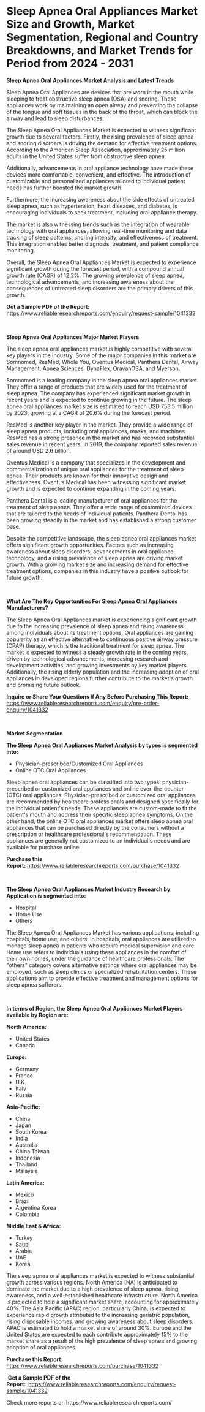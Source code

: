 <p><h1>Sleep Apnea Oral Appliances Market Size and Growth, Market Segmentation, Regional and Country Breakdowns, and Market Trends for Period from 2024 -  2031</h1></p><p><strong>Sleep Apnea Oral Appliances Market Analysis and Latest Trends</strong></p>
<p><p>Sleep Apnea Oral Appliances are devices that are worn in the mouth while sleeping to treat obstructive sleep apnea (OSA) and snoring. These appliances work by maintaining an open airway and preventing the collapse of the tongue and soft tissues in the back of the throat, which can block the airway and lead to sleep disturbances.</p><p>The Sleep Apnea Oral Appliances Market is expected to witness significant growth due to several factors. Firstly, the rising prevalence of sleep apnea and snoring disorders is driving the demand for effective treatment options. According to the American Sleep Association, approximately 25 million adults in the United States suffer from obstructive sleep apnea.</p><p>Additionally, advancements in oral appliance technology have made these devices more comfortable, convenient, and effective. The introduction of customizable and personalized appliances tailored to individual patient needs has further boosted the market growth.</p><p>Furthermore, the increasing awareness about the side effects of untreated sleep apnea, such as hypertension, heart diseases, and diabetes, is encouraging individuals to seek treatment, including oral appliance therapy.</p><p>The market is also witnessing trends such as the integration of wearable technology with oral appliances, allowing real-time monitoring and data tracking of sleep patterns, snoring intensity, and effectiveness of treatment. This integration enables better diagnosis, treatment, and patient compliance monitoring.</p><p>Overall, the Sleep Apnea Oral Appliances Market is expected to experience significant growth during the forecast period, with a compound annual growth rate (CAGR) of 12.2%. The growing prevalence of sleep apnea, technological advancements, and increasing awareness about the consequences of untreated sleep disorders are the primary drivers of this growth.</p></p>
<p><strong>Get a Sample PDF of the Report:&nbsp;</strong> <a href="https://www.reliableresearchreports.com/enquiry/request-sample/1041332">https://www.reliableresearchreports.com/enquiry/request-sample/1041332</a></p>
<p>&nbsp;</p>
<p><strong>Sleep Apnea Oral Appliances Major Market Players</strong></p>
<p><p>The sleep apnea oral appliances market is highly competitive with several key players in the industry. Some of the major companies in this market are Somnomed, ResMed, Whole You, Oventus Medical, Panthera Dental, Airway Management, Apnea Sciences, DynaFlex, OravanOSA, and Myerson.</p><p>Somnomed is a leading company in the sleep apnea oral appliances market. They offer a range of products that are widely used for the treatment of sleep apnea. The company has experienced significant market growth in recent years and is expected to continue growing in the future. The sleep apnea oral appliances market size is estimated to reach USD 753.5 million by 2023, growing at a CAGR of 20.6% during the forecast period.</p><p>ResMed is another key player in the market. They provide a wide range of sleep apnea products, including oral appliances, masks, and machines. ResMed has a strong presence in the market and has recorded substantial sales revenue in recent years. In 2019, the company reported sales revenue of around USD 2.6 billion.</p><p>Oventus Medical is a company that specializes in the development and commercialization of unique oral appliances for the treatment of sleep apnea. Their products are known for their innovative design and effectiveness. Oventus Medical has been witnessing significant market growth and is expected to continue expanding in the coming years.</p><p>Panthera Dental is a leading manufacturer of oral appliances for the treatment of sleep apnea. They offer a wide range of customized devices that are tailored to the needs of individual patients. Panthera Dental has been growing steadily in the market and has established a strong customer base.</p><p>Despite the competitive landscape, the sleep apnea oral appliances market offers significant growth opportunities. Factors such as increasing awareness about sleep disorders, advancements in oral appliance technology, and a rising prevalence of sleep apnea are driving market growth. With a growing market size and increasing demand for effective treatment options, companies in this industry have a positive outlook for future growth.</p></p>
<p>&nbsp;</p>
<p><strong>What Are The Key Opportunities For Sleep Apnea Oral Appliances Manufacturers?</strong></p>
<p><p>The Sleep Apnea Oral Appliances market is experiencing significant growth due to the increasing prevalence of sleep apnea and rising awareness among individuals about its treatment options. Oral appliances are gaining popularity as an effective alternative to continuous positive airway pressure (CPAP) therapy, which is the traditional treatment for sleep apnea. The market is expected to witness a steady growth rate in the coming years, driven by technological advancements, increasing research and development activities, and growing investments by key market players. Additionally, the rising elderly population and the increasing adoption of oral appliances in developed regions further contribute to the market's growth and promising future outlook.</p></p>
<p><strong>Inquire or Share Your Questions If Any Before Purchasing This Report:</strong> <a href="https://www.reliableresearchreports.com/enquiry/pre-order-enquiry/1041332">https://www.reliableresearchreports.com/enquiry/pre-order-enquiry/1041332</a></p>
<p>&nbsp;</p>
<p><strong>Market Segmentation</strong></p>
<p><strong>The Sleep Apnea Oral Appliances Market Analysis by types is segmented into:</strong></p>
<p><ul><li>Physician-prescribed/Customized Oral Appliances</li><li>Online OTC Oral Appliances</li></ul></p>
<p><p>Sleep apnea oral appliances can be classified into two types: physician-prescribed or customized oral appliances and online over-the-counter (OTC) oral appliances. Physician-prescribed or customized oral appliances are recommended by healthcare professionals and designed specifically for the individual patient's needs. These appliances are custom-made to fit the patient's mouth and address their specific sleep apnea symptoms. On the other hand, the online OTC oral appliances market offers sleep apnea oral appliances that can be purchased directly by the consumers without a prescription or healthcare professional's recommendation. These appliances are generally not customized to an individual's needs and are available for purchase online.</p></p>
<p><strong>Purchase this Report:&nbsp;</strong><a href="https://www.reliableresearchreports.com/purchase/1041332">https://www.reliableresearchreports.com/purchase/1041332</a></p>
<p>&nbsp;</p>
<p><strong>The Sleep Apnea Oral Appliances Market Industry Research by Application is segmented into:</strong></p>
<p><ul><li>Hospital</li><li>Home Use</li><li>Others</li></ul></p>
<p><p>The Sleep Apnea Oral Appliances Market has various applications, including hospitals, home use, and others. In hospitals, oral appliances are utilized to manage sleep apnea in patients who require medical supervision and care. Home use refers to individuals using these appliances in the comfort of their own homes, under the guidance of healthcare professionals. The "others" category covers alternative settings where oral appliances may be employed, such as sleep clinics or specialized rehabilitation centers. These applications aim to provide effective treatment and management options for sleep apnea sufferers.</p></p>
<p>&nbsp;</p>
<p><strong>In terms of Region, the Sleep Apnea Oral Appliances Market Players available by Region are:</strong></p>
<p>
    <p> <strong> North America: </strong>
        <ul>
            <li>United States</li>
            <li>Canada</li>
        </ul>
        </p> 
    <p> <strong> Europe: </strong>
        <ul>
            <li>Germany</li>
            <li>France</li>
            <li>U.K.</li>
            <li>Italy</li>
            <li>Russia</li>
        </ul>
        </p> 
    <p> <strong> Asia-Pacific: </strong>
        <ul>
            <li>China</li>
            <li>Japan</li>
            <li>South Korea</li>
            <li>India</li>
            <li>Australia</li>
            <li>China Taiwan</li>
            <li>Indonesia</li>
            <li>Thailand</li>
            <li>Malaysia</li>
        </ul>
        </p> 
    <p> <strong> Latin America: </strong>
        <ul>
            <li>Mexico</li>
            <li>Brazil</li>
            <li>Argentina Korea</li>
            <li>Colombia</li>
        </ul>
        </p> 
    <p> <strong> Middle East & Africa: </strong>
        <ul>
            <li>Turkey</li>
            <li>Saudi</li>
            <li>Arabia</li>
            <li>UAE</li>
            <li>Korea</li>
        </ul>
    </p>
    </p>
<p><p>The sleep apnea oral appliances market is expected to witness substantial growth across various regions. North America (NA) is anticipated to dominate the market due to a high prevalence of sleep apnea, rising awareness, and a well-established healthcare infrastructure. North America is projected to hold a significant market share, accounting for approximately 40%. The Asia Pacific (APAC) region, particularly China, is expected to experience rapid growth attributed to the increasing geriatric population, rising disposable incomes, and growing awareness about sleep disorders. APAC is estimated to hold a market share of around 30%. Europe and the United States are expected to each contribute approximately 15% to the market share as a result of the high prevalence of sleep apnea and growing adoption of oral appliances.</p></p>
<p><strong>Purchase this Report: </strong><a href="https://www.reliableresearchreports.com/purchase/1041332">https://www.reliableresearchreports.com/purchase/1041332</a></p>
<p>&nbsp;<strong>Get a Sample PDF of the Report:&nbsp;&nbsp;</strong><a href="https://www.reliableresearchreports.com/enquiry/request-sample/1041332">https://www.reliableresearchreports.com/enquiry/request-sample/1041332</a></p>
<p><strong></strong></p>
<p>Check more reports on https://www.reliableresearchreports.com/</p>